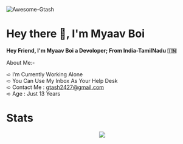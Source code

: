 

![Awesome-Gtash](https://te.legra.ph/file/f330d37f9c185a1ca3c4d.jpg)
# Hey there 👋, I'm Myaav Boi

<b>Hey Friend, I'm Myaav Boi a Devoloper;
From India-TamilNadu 🇮🇳</b>

 About Me:-

➪ I’m Currently Working Alone      
➪ You Can Use My Inbox As Your Help Desk  
➪ Contact Me : gtash2427@gmail.com   
➪ Age : Just 13 Years

# Stats
<p align="center"><a href="https://github.com/Awesome-Gtash"><img src="https://github-readme-stats.vercel.app/api?username=Awesome-Gtash&show_icons=true&theme=radical"></a></p>
